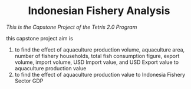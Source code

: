 <h1 align="center">
Indonesian Fishery Analysis
<br>
</h1>

*This is the Capstone Project of the Tetris 2.0 Program*

this capstone project aim is 
1. to find the effect of aquaculture production volume, aquaculture area, number of fishery households, 
total fish consumption figure, export volume, import volume, USD Import value, and USD Export value to aquaculture production value
2. to find the effect of aquaculture production value to Indonesia Fishery Sector GDP 

